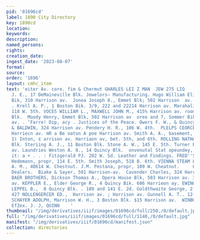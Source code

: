 ```yaml
---
pid: '01696cd'
label: 1890 City Directory
key: 1890cd
location: 
keywords: 
description: 
named_persons: 
rights: 
creation_date: 
ingest_date: '2023-08-07'
format: 
source: 
order: '1696'
layout: cmhc_item
text: 'eiter Av. core. fim & Chermut GHARLES LEI Z MAN  JEW 275 LIQ        i Havens
  J. E., 17 DeMaineville Blk. Jewelors— Manufacturing. Hugo William Eliot, Opera House
  Bik, 310 Harrison av.  Jonea Joseph 8., Emmet Blk; 502 Harrison  av. DAVIES BEN.
  . Krell A. P., 1 Boston Bik. 3/9, 222 and 22214 Harrison av. Marahali James Y.,
  118 W. 5th. VOCES WILLIAM L., MAXWELL JOHN M., 415% Harrison av. room 1, Chicago
  Blk.  Moody Henry, Emmet Blk, 502 Harrison av  oreo and 7, Sommer Bik, 602 Harrison
  av. . ’Farre! Dip, acy . Justices of the Peace. Owers F. W., & Quincy Bik. PARSONS
  & BALDWIN, 324 Harrison av. Pendery H. R., 106 W. 4th.  PLELPS CEORCE 85S. ty BS
  Harriecn av. mR a Be oaton A poe Harrison av. Smith A. A., basement, Court Houge,
  1) Inton, ¢ arrison av. Harriaon av, bet. 5th, and 6th. ROLLING NATHANIEL,  4 DeMaineville
  Blk. Steriing A. J., 11 Boston Blk. Stone A. W., 145 E. 5th. Turner E. mM, 601 Harrison
  av. Laundries Weston A. 8., 14 Quincy Blk.  onvenutal Stat opeundey, 133 W. 8d.
  it: a + . . : Fitzgerald PJ. 202 W. Sd. Leather and Findings. FRED''S LAUNDRY, Fred.
  Hedemann, propr, 114 E. 5th. Smith Joseph, 518 B. 6th. VIENNA STEAM LAUNDRY, Gosien
  A. M., 40614 W. Chestnut. J.M. Pestana, propr, 109 W. Cheatnut.     Lawyers. Liquor
  Dealers.  Biake & Sayer, 501 Harrison-av.  Cavender Charles, 324 Harrison.av. :
  BAER BROTHERS, Dickson Thomas A., Opera House Blk, 503 Harrison av. 310 Harrison
  av. KEPPLER E., Elder George R., 4 Quincy Bik. 606 Harrieon ay. EWING JOHN A., ;
  LEPPEL B.,  8 Quincy Blk. . 189 and 141 E. 2d. Goldthwaite George, 2 Union Blk,
  427 NOLLENGERCER ED.,  Harrison av. ; Harrison av. Gunnell A. T.. 12-13 Boston Bik.
  SCHAYER ADOLPH, Marrison W. H., 3 Boston Blk. $15 Harrison av.  WINBOW GLASS, wit
  EfZex. J. J, QUINN    '
thumbnail: "/img/derivatives/iiif/images/01696cd/full/250,/0/default.jpg"
full: "/img/derivatives/iiif/images/01696cd/full/1140,/0/default.jpg"
manifest: "/img/derivatives/iiif/01696cd/manifest.json"
collection: directories
---
```

